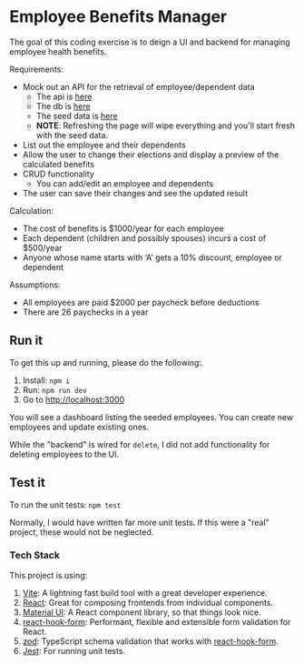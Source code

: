 # Employee Benefits Manager

The goal of this coding exercise is to deign a UI and backend for managing employee health benefits.

Requirements:

- Mock out an API for the retrieval of employee/dependent data
  - The api is [here](./src/api/api.ts)
  - The db is [here](./src/db/db.ts)
  - The seed data is [here](./src/api/data.ts)
  - **NOTE**: Refreshing the page will wipe everything and you'll start fresh with the seed data.
- List out the employee and their dependents
- Allow the user to change their elections and display a preview of the calculated benefits
- CRUD functionality
  - You can add/edit an employee and dependents
- The user can save their changes and see the updated result

Calculation:

- The cost of benefits is $1000/year for each employee
- Each dependent (children and possibly spouses) incurs a cost of $500/year
- Anyone whose name starts with ‘A’ gets a 10% discount, employee or dependent

Assumptions:

- All employees are paid $2000 per paycheck before deductions
- There are 26 paychecks in a year

## Run it

To get this up and running, please do the following:

1. Install: `npm i`
1. Run: `npm run dev`
1. Go to [http://localhost:3000](http://localhost:3000)

You will see a dashboard listing the seeded employees. You can create new employees and update existing ones.

While the "backend" is wired for `delete`, I did not add functionality for deleting employees to the UI.

## Test it

To run the unit tests: `npm test`

Normally, I would have written far more unit tests. If this were a "real" project, these would not be neglected.

### Tech Stack

This project is using:

1. [Vite](https://vite.dev/guide/): A lightning fast build tool with a great developer experience.
1. [React](https://react.dev/): Great for composing frontends from individual components.
1. [Material UI](https://mui.com/material-ui/getting-started/): A React component library, so that things look nice.
1. [react-hook-form](https://www.react-hook-form.com/get-started/): Performant, flexible and extensible form validation for React.
1. [zod](https://zod.dev/): TypeScript schema validation that works with [react-hook-form](https://react-hook-form.com/get-started#SchemaValidation).
1. [Jest](https://jestjs.io/docs/getting-started): For running unit tests.
